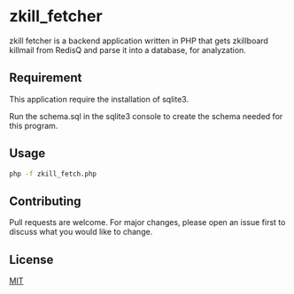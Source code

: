 # zkill_fetcher

zkill fetcher is a backend application written in PHP that gets zkillboard killmail from RedisQ and parse it into a database, for analyzation.

## Requirement

This application require the installation of sqlite3.

Run the schema.sql in the sqlite3 console to create the schema needed for this program. 

## Usage

```bash
php -f zkill_fetch.php
```

## Contributing
Pull requests are welcome. For major changes, please open an issue first to discuss what you would like to change.

## License
[MIT](https://choosealicense.com/licenses/mit/)
